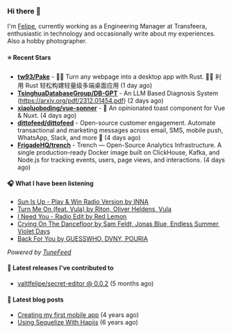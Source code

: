 ### Hi there 👋

I'm [Felipe](https://felipevm.com), currently working as a Engineering Manager at Transfeera, enthusiastic in technology and occasionally write about my experiences. Also a hobby photographer.

#### ⭐ Recent Stars
- **[tw93/Pake](https://github.com/tw93/Pake)** - 🤱🏻 Turn any webpage into a desktop app with Rust.  🤱🏻 利用 Rust 轻松构建轻量级多端桌面应用 (1 day ago)
- **[TsinghuaDatabaseGroup/DB-GPT](https://github.com/TsinghuaDatabaseGroup/DB-GPT)** - An LLM Based Diagnosis System  (https://arxiv.org/pdf/2312.01454.pdf) (2 days ago)
- **[xiaoluoboding/vue-sonner](https://github.com/xiaoluoboding/vue-sonner)** - 🔔 An opinionated toast component for Vue &amp; Nuxt. (4 days ago)
- **[dittofeed/dittofeed](https://github.com/dittofeed/dittofeed)** - Open-source customer engagement. Automate transactional and marketing messages across email, SMS, mobile push, WhatsApp, Slack, and more 📨 (4 days ago)
- **[FrigadeHQ/trench](https://github.com/FrigadeHQ/trench)** - Trench — Open-Source Analytics Infrastructure. A single production-ready Docker image built on ClickHouse, Kafka, and Node.js for tracking events, users, page views, and interactions. (4 days ago)

#### 🎧 What I have been listening
- [Sun Is Up - Play &amp; Win Radio Version by INNA](https://open.spotify.com/track/3ftzYJHTnDFHUFw5C3Tnuh)
- [Turn Me On (feat. Vula) by Riton, Oliver Heldens, Vula](https://open.spotify.com/track/0qaWEvPkts34WF68r8Dzx9)
- [I Need You - Radio Edit by Red Lemon](https://open.spotify.com/track/2ycfPHbSoY2stOh2legiFG)
- [Crying On The Dancefloor by Sam Feldt, Jonas Blue, Endless Summer, Violet Days](https://open.spotify.com/track/09rAJ1Q1NNJSaUKEW3X9P6)
- [Back For You by GUESSWHO, DVNY, POURIA](https://open.spotify.com/track/3CNqygqLuDK2MDxCKaKXnl)

_Powered by [TuneFeed](https://tunefeed.app?ref=valtlfelipe-gh-profile)_ 

#### 🚀 Latest releases I've contributed to


- [valtlfelipe/secret-editor @ 0.0.2](https://github.com/valtlfelipe/secret-editor/releases/tag/0.0.2) (5 months ago)

#### 📄 Latest blog posts
- [Creating my first mobile app](https://felipevm.com/posts/creating-my-first-mobile-app/) (4 years ago)
- [Using Sequelize With Hapijs](https://felipevm.com/posts/using-sequelize-with-hapijs/) (6 years ago)
